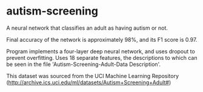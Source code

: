 # autism-screening
A neural network that classifies an adult as having autism or not. 

Final accuracy of the network is approximately 98%, and its F1 score is 0.97.

Program implements a four-layer deep neural network, and uses dropout to prevent overfitting. Uses 18 separate features, the descriptions to which can be seen in the file 'Autism-Screening-Adult-Data Description'.

This dataset was sourced from the UCI Machine Learning Repository (http://archive.ics.uci.edu/ml/datasets/Autism+Screening+Adult#)
